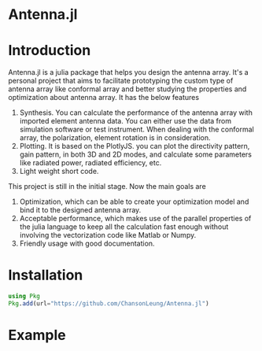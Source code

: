 # Antenna.jl

# Introduction


Antenna.jl is a julia package that helps you design the antenna array. It's a personal project that aims to facilitate prototyping the custom type of antenna array like conformal array and better studying the properties and optimization about antenna array. It has the below features

1. Synthesis. You can calculate the performance of the antenna array with imported element antenna data. You can either use the data from simulation software or test instrument.  When dealing with the conformal array, the polarization, element rotation is in consideration.
2. Plotting. It is based on the PlotlyJS. you can plot the directivity pattern, gain pattern, in both 3D and 2D modes, and calculate some parameters like radiated power, radiated efficiency, etc.
3. Light weight short code.

This project is still in the initial stage. Now the main goals are

1. Optimization, which can be able to create your optimization model and bind it to the designed antenna array.
2. Acceptable performance, which makes use of the parallel properties of the julia language to keep all the calculation fast enough without involving the vectorization code like Matlab or Numpy.
3. Friendly usage with good documentation.

# Installation

```julia
using Pkg
Pkg.add(url="https://github.com/ChansonLeung/Antenna.jl")
```

# Example
